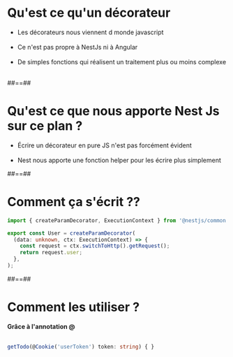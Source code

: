# Qu'est ce qu'un décorateur
- Les décorateurs nous viennent d monde javascript <br/><br/>
- Ce n'est pas  propre à NestJs ni à Angular <br/><br/>
- De simples fonctions qui réalisent un traitement plus ou moins complexe <br/><br/>

##==##

# Qu'est ce que nous apporte Nest Js sur ce plan ?

- Écrire un décorateur en pure JS n'est pas forcément évident <br/><br/>
- Nest nous apporte une fonction helper pour les écrire plus simplement

##==##

<!-- .slide: class="with-code inconsolata" -->
# Comment ça s'écrit ??
```typescript
import { createParamDecorator, ExecutionContext } from '@nestjs/common';

export const User = createParamDecorator(
  (data: unknown, ctx: ExecutionContext) => {
    const request = ctx.switchToHttp().getRequest();
    return request.user;
  },
);
```
<!-- .element class="big-code" -->

##==##

<!-- .slide: class="with-code inconsolata" -->
# Comment les utiliser ?
**Grâce à l'annotation @** <br/><br/>

```typescript
getTodo(@Cookie('userToken') token: string) { }
```
<!-- .element: class="big-code" -->

